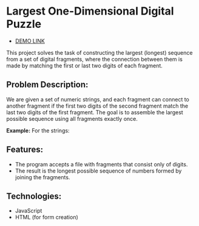 # Largest One-Dimensional Digital Puzzle

- [DEMO LINK](https://nadiiabulmak.github.io/pazzle_task_js/)

This project solves the task of constructing the largest (longest) sequence from a set of digital fragments, where the connection between them is made by matching the first or last two digits of each fragment.

## Problem Description:
We are given a set of numeric strings, and each fragment can connect to another fragment if the first two digits of the second fragment match the last two digits of the first fragment. The goal is to assemble the largest possible sequence using all fragments exactly once.

**Example:**
For the strings:

## Features:
- The program accepts a file with fragments that consist only of digits.
- The result is the longest possible sequence of numbers formed by joining the fragments.

## Technologies:
- JavaScript
- HTML (for form creation)
